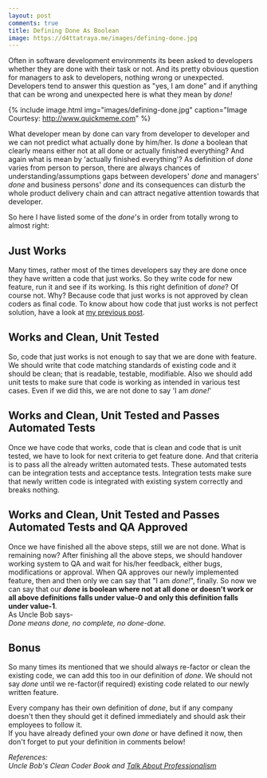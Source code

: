 ```yaml
---
layout: post
comments: true
title: Defining Done As Boolean
image: https://d4ttatraya.me/images/defining-done.jpg
---
```


Often in software development environments its been asked to developers whether they are done with their task or not. And its pretty obvious question for managers to ask to developers, nothing wrong or unexpected. Developers tend to answer this question as "yes, I am done" and if anything that can be wrong and unexpected here is what they mean by *done!*

{% include image.html img="images/defining-done.jpg" caption="Image Courtesy: http://www.quickmeme.com" %}

What developer mean by done can vary from developer to developer and we can not predict what actually done by him/her. Is *done* a boolean that clearly means either not at all done or actually finished everything? And again what is mean by 'actually finished everything'? As definition of *done* varies from person to person, there are always chances of understanding/assumptions gaps between developers' *done* and managers' *done* and business persons' *done* and its consequences can disturb the whole product delivery chain and can attract negative attention towards that developer.

So here I have listed some of the *done*'s in order from totally wrong to almost right:
## Just Works
Many times, rather most of the times developers say they are done once they have written a code that just works. So they write code for new feature, run it and see if its working. Is this right definition of *done*? Of course not. Why? Because code that just works is not approved by clean coders as final code. To know about how code that just works is not perfect solution, have a look at [my previous post](http://d4ttatraya.me/Dirty-Code).

## Works and Clean, Unit Tested
So, code that just works is not enough to say that we are done with feature. We should write that code matching standards of existing code and it should be clean; that is readable, testable, modifiable. Also we should add unit tests to make sure that code is working as intended in various test cases. Even if we did this, we are not done to say 'I am *done!*'

## Works and Clean, Unit Tested and Passes Automated Tests
Once we have code that works, code that is clean and code that is unit tested, we have to look for next criteria to get feature done. And that criteria is to pass all the already written automated tests. These automated tests can be integration tests and acceptance tests. Integration tests make sure that newly written code is integrated with existing system correctly and breaks nothing.

## Works and Clean, Unit Tested and Passes Automated Tests and QA Approved
Once we have finished all the above steps, still we are not done. What is remaining now? After finishing all the above steps, we should handover working system to QA and wait for his/her feedback, either bugs, modifications or approval. When QA approves our newly implemented feature, then and then only we can say that "I am *done!*", finally. So now we can say that our ***done* is boolean where not at all done or doesn't work or all above definitions falls under value-0 and only this definition falls under value-1**.  
As Uncle Bob says-  
*Done means done, no complete, no done-done.*

## Bonus
So many times its mentioned that we should always re-factor or clean the existing code, we can add this too in our definition of *done*. We should not say *done* until we re-factor(if required) existing code related to our newly written feature.

Every company has their own definition of *done*, but if any company doesn't then they should get it defined immediately and should ask their employees to follow it.  
If you have already defined your own *done* or have defined it now, then don't forget to put your definition in comments below!

*References:  
Uncle Bob's Clean Coder Book and [Talk About Professionalism](https://www.youtube.com/watch?v=BSaAMQVq01E)*

